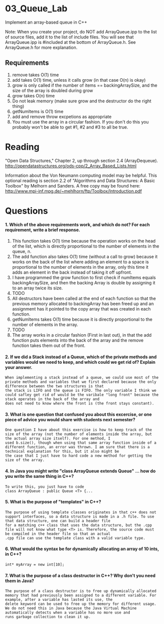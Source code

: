 03_Queue_Lab
============

Implement an array-based queue in C++

Note: When you create your project, do NOT add ArrayQueue.ipp to the list of source files, add it to the list of include files. You will see that ArrayQueue.ipp is #included at the bottom of ArrayQueue.h. See ArrayQueue.h for more explanation.

Requirements
------------

1. remove takes O(1) time
2. add takes O(1) time, unless it calls grow (in that case O(n) is okay)
3. grow is only called if the number of items == backingArraySize, and the size of the array is doubled during grow
4. grow takes O(n) time
5. Do not leak memory (make sure grow and the destructor do the right thing)
6. getNumItems is O(1) time
7. add and remove throw excpetions as appropriate
8. You must use the array in a circular fashion. If you don't do this you probably won't be able to get #1, #2 and #3 to all be true.

Reading
=======
"Open Data Structures," Chapter 2, up through section 2.4 (ArrayDequeue). http://opendatastructures.org/ods-cpp/2_Array_Based_Lists.html

Information about the Von Neumann computing model may be helpful. This optional reading is section 2.2 of "Algorithms and Data Structures: A Basic Toolbox" by Melhorn and Sanders. A free copy may be found here: http://www.mpi-inf.mpg.de/~mehlhorn/ftp/Toolbox/Introduction.pdf

Questions
=========

#### 1. Which of the above requirements work, and which do not? For each requirement, write a brief response.

1. This function takes O(1) time because the operation works on the head of the list, which is directly proportional to the number of elements in the queue, n.
2. The add function also takes O(1) time (without a call to grow) because it works on the back of the list where adding an element to a space is proportional to the number of elements in the array, only this time it adds an element in the back instead of taking it off upfront.
3. I have programmed the grow function to first check if numItems equals backingArraySize, and then the backing Array is double by assigning it to an array twice its size. 
4. TODO
5. All destructors have been called at the end of each function so that the previous memory allocated to backingArray has been freed up and an assignment has it pointed to the copy array that was created in each function.
6. getNumItems takes O(1) time because it is directly proportional to the number of elements in the array.
7. TODO
8. The array works in a circular fashion (First in last out), in that the add function puts elements into the back of the array and the remove function takes them out of the front.

#### 2. If we did a Stack instead of a Queue, which of the private methods and variables would we need to keep, and which could we get rid of? Explain your answer.
	When implementing a stack instead of a queue, we could use most of the private methods and variables that we first declared because the only difference between the two structures is that
	the stack is LIFO and the queue is FIFO. The only variable I think we could safley get rid of would be the varibale "long front" because the stack operates in the back of the array and 
	does not need to know where the front is (the front stays constant).

#### 3. What is one question that confused you about this excercise, or one piece of advice you would share with students next semester?
	One question I have about this exercise is how to keep track of the size of the array (not the number of elements inside the array, but the actual array size itself). For one method, I 
	used b.size(), though when using that same array function inside of a different function, an error was thrown. I am sure that there is a technical explanation for this, but it also might be
	the case that I just have to hard code a new method for getting the size of the array.

#### 4. In Java you might write "class ArrayQueue extends Queue" ... how do you write the same thing in C++?
	To write this, you just have to code 
	class ArrayQueue : public Queue <T> {...

#### 5. What is the purpose of "templates" in C++?
	The purpose of using template classes originates in that c++ does not support interfaces, so a data structure is made in a .h file. To use that data structure, one can build a header file
	for a matching c++ class that uses the data structure, but the .cpp file will not know what type <T> is. Therefore, the source code must be compiled in the header file so that an actual
	.cpp file can use the template class with a valid variable type. 

#### 6. What would the syntax be for dynamically allocating an array of 10 ints, in C++?
	int* myArray = new int[10];
	
#### 7. What is the purpose of a class destructor in C++? Why don't you need them in Java?
	The purpose of a class destructor is to free up dynamically allocated memory that had previously been assigned to a different variable. For example, after a variable has lasted its use, the
	delete keyword can be used to free up the memory for different usage. We do not need this in Java because the Java Virtual Machine automatically detects when a variable has no more use and 
	runs garbage collection to clean it up.
